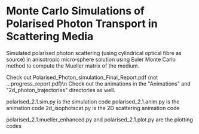 # Monte Carlo Simulations of Polarised Photon Transport in Scattering Media

Simulated polarised photon scattering (using cylindrical optical fibre as source) in anisotropic micro‐sphere solution using Euler Monte Carlo method to compute the Mueller matrix of the medium.

Check out Polarised_Photon_simulation_Final_Report.pdf (not ...progress_report.pdf)\n
Check out the animations in the "Animations" and "2d_photon_trajectories" directories as well.

polarised_2.1.sim.py is the simulation code
polarised_2.1.anim.py is the animation code
2d_isophotscat.py is the 2D scattering animation code

polarised_2.1.mueller_enhanced.py and polarised_2.1.plot.py are the plotting codes
